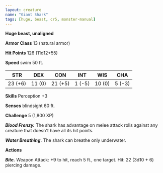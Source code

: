 ```yaml
---
layout: creature
name: "Giant Shark"
tags: [huge, beast, cr5, monster-manual]
---
```


**Huge beast, unaligned**

**Armor Class** 13 (natural armor)

**Hit Points** 126 (11d12+55)

**Speed** swim 50 ft.

|   STR   |   DEX   |   CON   |   INT   |   WIS   |   CHA   |
|:-----:|:-----:|:-----:|:-----:|:-----:|:-----:|
| 23 (+6) | 11 (0) | 21 (+5) | 1 (-5) | 10 (0) | 5 (-3) |

**Skills** Perception +3

**Senses** blindsight 60 ft.

**Challenge** 5 (1,800 XP)

***Blood Frenzy.*** The shark has advantage on melee attack rolls against any creature that doesn't have all its hit points.

***Water Breathing.*** The shark can breathe only underwater.

**Actions**

***Bite.*** Weapon Attack: +9 to hit, reach 5 ft., one target. Hit: 22 (3d10 + 6) piercing damage.

